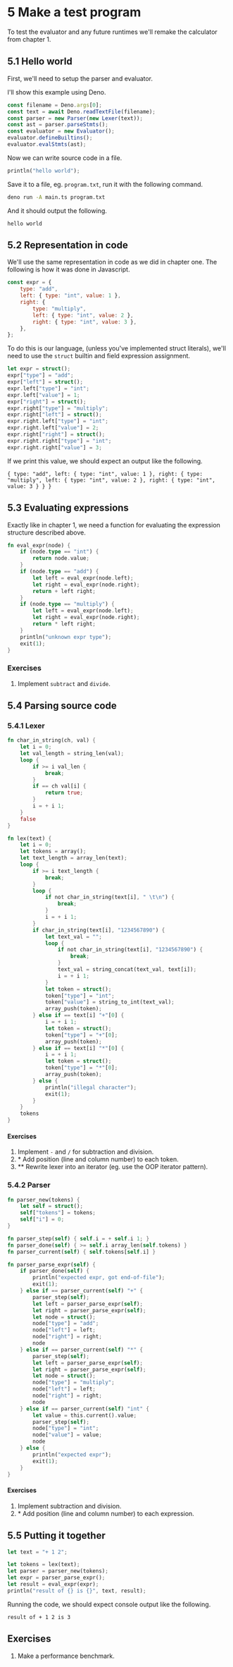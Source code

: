 
# 5 Make a test program

To test the evaluator and any future runtimes we'll remake the calculator from chapter 1.

## 5.1 Hello world

First, we'll need to setup the parser and evaluator.

I'll show this example using Deno.

```ts
const filename = Deno.args[0];
const text = await Deno.readTextFile(filename);
const parser = new Parser(new Lexer(text));
const ast = parser.parseStmts();
const evaluator = new Evaluator();
evaluator.defineBuiltins();
evaluator.evalStmts(ast);
```

Now we can write source code in a file.
```rs
println("hello world");
```
Save it to a file, eg. `program.txt`, run it with the following command.
```sh
deno run -A main.ts program.txt
```
And it should output the following.
```
hello world
```

## 5.2 Representation in code

We'll use the same representation in code as we did in chapter one. The following is how it was done in Javascript.

```js
const expr = {
    type: "add",
    left: { type: "int", value: 1 },
    right: {
        type: "multiply",
        left: { type: "int", value: 2 },
        right: { type: "int", value: 3 },
    },
};
```

To do this is our language, (unless you've implemented struct literals), we'll need to use the `struct` builtin and field expression assignment.

```rs
let expr = struct();
expr["type"] = "add";
expr["left"] = struct();
expr.left["type"] = "int";
expr.left["value"] = 1;
expr["right"] = struct();
expr.right["type"] = "multiply";
expr.right["left"] = struct();
expr.right.left["type"] = "int";
expr.right.left["value"] = 2;
expr.right["right"] = struct();
expr.right.right["type"] = "int";
expr.right.right["value"] = 3;
```

If we print this value, we should expect an output like the following.
```
{ type: "add", left: { type: "int", value: 1 }, right: { type: "multiply", left: { type: "int", value: 2 }, right: { type: "int", value: 3 } } }
```

## 5.3 Evaluating expressions

Exactly like in chapter 1, we need a function for evaluating the expression structure described above.

```rs
fn eval_expr(node) {
    if (node.type == "int") {
        return node.value;
    }
    if (node.type == "add") {
        let left = eval_expr(node.left);
        let right = eval_expr(node.right);
        return + left right;
    }
    if (node.type == "multiply") {
        let left = eval_expr(node.left);
        let right = eval_expr(node.right);
        return * left right;
    }
    println("unknown expr type");
    exit(1);
}
```

### Exercises

1. Implement `subtract` and `divide`.


## 5.4 Parsing source code

### 5.4.1 Lexer

```rs
fn char_in_string(ch, val) {
    let i = 0;
    let val_length = string_len(val);
    loop {
        if >= i val_len {
            break;
        }
        if == ch val[i] {
            return true;
        }
        i = + i 1;
    }
    false
}

fn lex(text) {
    let i = 0;
    let tokens = array();
    let text_length = array_len(text);
    loop {
        if >= i text_length {
            break;
        }
        loop {
            if not char_in_string(text[i], " \t\n") {
                break;
            }
            i = + i 1;
        }
        if char_in_string(text[i], "1234567890") {
            let text_val = "";
            loop {
                if not char_in_string(text[i], "1234567890") {
                    break;
                }
                text_val = string_concat(text_val, text[i]);
                i = + i 1;
            }
            let token = struct();
            token["type"] = "int";
            token["value"] = string_to_int(text_val);
            array_push(token);
        } else if == text[i] "+"[0] {
            i = + i 1;
            let token = struct();
            token["type"] = "+"[0];
            array_push(token);
        } else if == text[i] "*"[0] {
            i = + i 1;
            let token = struct();
            token["type"] = "*"[0];
            array_push(token);
        } else {
            println("illegal character");
            exit(1);
        }
    }
    tokens
}
```

#### Exercises

1. Implement `-` and `/` for subtraction and division.
2. \* Add position (line and column number) to each token.
3. \*\* Rewrite lexer into an iterator (eg. use the OOP iterator pattern).

### 5.4.2 Parser

```rs
fn parser_new(tokens) {
    let self = struct();
    self["tokens"] = tokens;
    self["i"] = 0;
}

fn parser_step(self) { self.i = + self.i 1; }
fn parser_done(self) { >= self.i array_len(self.tokens) }
fn parser_current(self) { self.tokens[self.i] }

fn parser_parse_expr(self) {
    if parser_done(self) {
        println("expected expr, got end-of-file");
        exit(1);
    } else if == parser_current(self) "+" {
        parser_step(self);
        let left = parser_parse_expr(self);
        let right = parser_parse_expr(self);
        let node = struct();
        node["type"] = "add";
        node["left"] = left;
        node["right"] = right;
        node
    } else if == parser_current(self) "*" {
        parser_step(self);
        let left = parser_parse_expr(self);
        let right = parser_parse_expr(self);
        let node = struct();
        node["type"] = "multiply";
        node["left"] = left;
        node["right"] = right;
        node
    } else if == parser_current(self) "int" {
        let value = this.current().value;
        parser_step(self);
        node["type"] = "int";
        node["value"] = value;
        node
    } else {
        println("expected expr");
        exit(1);
    }
}
```


#### Exercises

1. Implement subtraction and division.
2. \* Add position (line and column number) to each expression.

## 5.5 Putting it together

```rs
let text = "+ 1 2";

let tokens = lex(text);
let parser = parser_new(tokens);
let expr = parser_parse_expr();
let result = eval_expr(expr);
println("result of {} is {}", text, result);
```

Running the code, we should expect console output like the following.
```
result of + 1 2 is 3
```

## Exercises

1. Make a performance benchmark.


